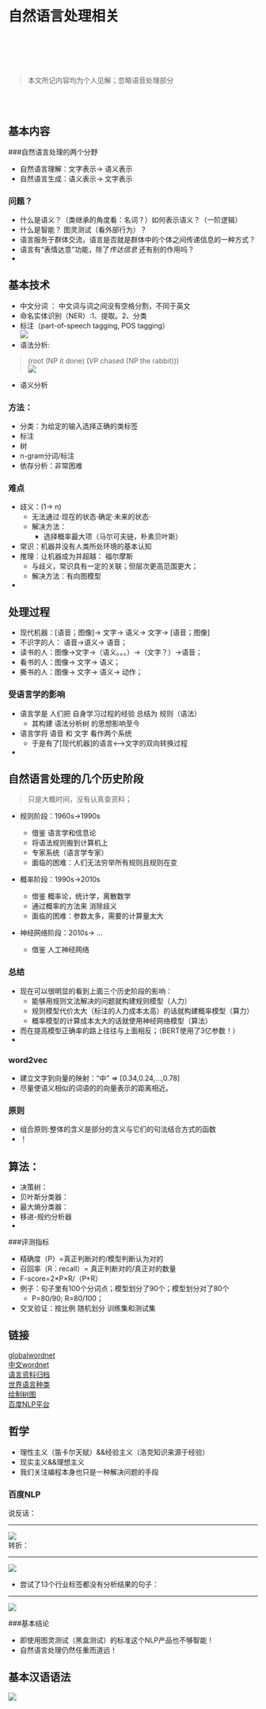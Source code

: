 <br><br>

# 自然语言处理相关

<br><br><br><br>

> 本文所记内容均为个人见解；忽略语音处理部分

<br><br>
## 基本内容
###自然语言处理的两个分野
- 自然语言理解：文字表示-> 语义表示
- 自然语言生成：语义表示-> 文字表示
### 问题？
- 什么是语义？（类继承的角度看：名词？）如何表示语义？（一阶逻辑）
- 什么是智能？ 图灵测试（看外部行为）？
- 语言服务于群体交流，语言是否就是群体中的个体之间传递信息的一种方式？
- 语言有“表情达意”功能，除了*传达信息*  还有别的作用吗？
- 
## 基本技术
- 中文分词  ：  中文词与词之间没有空格分割，不同于英文
- 命名实体识别（NER）:1、提取。2、分类
- 标注（part-of-speech tagging, POS tagging）  
![](NLP/bd词法分析.png)  
- 语法分析:  
> (root (NP it done) (VP chased (NP the rabbit)))  
![](NLP/treegraph.png)  
- 语义分析
### 方法：
- 分类：为给定的输入选择正确的类标签
- 标注
- 树
- n-gram分词/标注
- 依存分析：非常困难
### 难点
- 歧义：(1-> n)
	- 无法通过·现在的状态·确定·未来的状态·
	- 解决方法：
		- 选择概率最大项（马尔可夫链，朴素贝叶斯） 
- 常识：机器并没有人类所处环境的基本认知
- 推理：让机器成为并超越： 福尔摩斯
	- 与歧义，常识具有一定的关联；但层次更高范围更大；
	- 解决方法：有向图模型
- 

## 处理过程
- 现代机器：[语音；图像]-> 文字-> 语义-> 文字-> [语音；图像]
- 不识字的人： 语音->语义-> 语音；
- 读书的人：图像->文字->（语义。。。）->（文字？）->语音；
- 看书的人：图像-> 文字-> 语义；
- 撕书的人：图像-> 文字-> 语义-> 动作；

### 受语言学的影响
- 语言学是 人们把 自身学习过程的经验 总结为 规则（语法）
	- 其构建 语法分析树 的思想影响至今
- 语言学将 语音 和 文字 看作两个系统
	- 于是有了[现代机器]的语言<-->文字的双向转换过程
- 

## 自然语言处理的几个历史阶段
> 只是大概时间，没有认真查资料；

- 规则阶段：1960s->1990s
	- 借鉴 语言学和信息论
	- 将语法规则搬到计算机上
	- 专家系统（语言学专家）
	- 面临的困难：人们无法穷举所有规则且规则在变
	
- 概率阶段：1990s->2010s
	- 借鉴 概率论，统计学，离散数学
	- 通过概率的方法来 消除歧义
	- 面临的困难：参数太多，需要的计算量太大
	
- 神经网络阶段：2010s-> ...
	- 借鉴 人工神经网络
### 总结
- 现在可以很明显的看到上面三个历史阶段的影响：
	- 能够用规则文法解决的问题就构建规则模型（人力）
	- 规则模型代价太大（标注的人力成本太高）的话就构建概率模型（算力）
	- 概率模型的计算成本太大的话就使用神经网络模型（算法）
- 而在提高模型正确率的路上往往与上面相反；（BERT使用了3亿参数！）
- 
### word2vec 
- 建立文字到向量的映射：“中” => [0.34,0.24,...,0.78]
- 尽量使语义相似的词语的的向量表示的距离相近。
 
### 原则
- 组合原则:整体的含义是部分的含义与它们的句法结合方式的函数
- ！
## 算法：
- 决策树：
- 贝叶斯分类器：
- 最大熵分类器：
- 移进-规约分析器
- 

###评测指标
- 精确度（P）=真正判断对的/模型判断认为对的
- 召回率（R：recall）= 真正判断对的/真正对的数量
- F-score=2×P×R/（P+R）
- 例子：句子里有100个分词点；模型划分了90个；模型划分对了80个
	- P=80/90; R=80/100；
- 交叉验证：按比例 随机划分 训练集和测试集
## 链接

[globalwordnet](http://globalwordnet.org/)  
[中文wordnet](http://lope.linguistics.ntu.edu.tw/cwn/)  
[语言资料归档](http://www.language-archives.org/)  
[世界语言种类](https://www.ethnologue.com/)  
[绘制树图](https://networkx.lanl.gov/)  
[百度NLP平台](https://cloud.baidu.com/product/nlp.html)  
[]()

## 哲学
- 理性主义（笛卡尔天赋）&&经验主义（洛克知识来源于经验）
- 现实主义&&理想主义
- 我们关注编程本身也只是一种解决问题的手段
### 百度NLP
说反话：  

---

![](NLP/bd评价.png)  
转折：  

---

![](NLP/bd评价1.png)  

- 尝试了13个行业标签都没有分析结果的句子：  

---

![](NLP/bd评价13空.png)  

###基本结论
- 即使用图灵测试（黑盒测试）的标准这个NLP产品也不够智能！
- 自然语言处理仍然任重而道远！

## 基本汉语语法
![](pict/汉语语法.svg)








